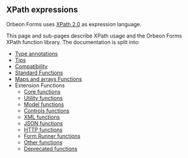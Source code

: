 ## XPath expressions

Orbeon Forms uses [XPath 2.0](https://www.w3.org/TR/xpath20/) as expression language.

This page and sub-pages describe XPath usage and the Orbeon Forms XPath function library. The documentation is split into:

- [Type annotations](type-annotations.md)
- [Tips](tips.md)
- [Compatibility](compatibility.md)
- [Standard Functions](standard-functions.md)
- [Maps and arrays Functions](maps-arrays.md)
- Extension Functions
    - [Core functions](extension-core.md)
    - [Utility functions](extension-util.md)
    - [Model functions](extension-model.md)
    - [Controls functions](extension-controls.md)
    - [XML functions](extension-xml.md)
    - [JSON functions](extension-json.md)
    - [HTTP functions](extension-http.md)
    - [Form Runner functions](extension-form-runner.md)
    - [Other functions](extension-other.md)
    - [Deprecated functions](deprecated-functions.md)
